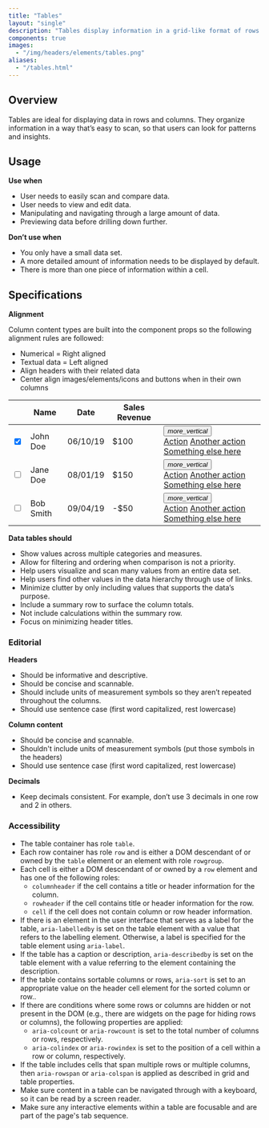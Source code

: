 ```yaml
---
title: "Tables"
layout: "single"
description: "Tables display information in a grid-like format of rows and columns. "
components: true
images:
  - "/img/headers/elements/tables.png"
aliases:
  - "/tables.html"
---
```


## Overview

Tables are ideal for displaying data in rows and columns. They organize information in a way that’s easy to scan, so that users can look for patterns and insights.

## Usage

**Use when**

- User needs to easily scan and compare data.
- User needs to view and edit data.
- Manipulating and navigating through a large amount of data.
- Previewing data before drilling down further.

**Don’t use when**

- You only have a small data set.
- A more detailed amount of information needs to be displayed by default.
- There is more than one piece of information within a cell.

## Specifications

**Alignment**

Column content types are built into the component props so the following alignment rules are followed:

- Numerical = Right aligned
- Textual data = Left aligned
- Align headers with their related data
- Center align images/elements/icons and buttons when in their own columns

<table class="table table-bordered bg-white">
  <thead class="thead-light">
    <tr>
      <th class="icon-only"></th>
      <th>Name</th>
      <th class="text-right">Date</th>
      <th class="text-right">Sales Revenue</th>
      <th class="icon-only"></th>
    </tr>
  </thead>
  <tbody>
    <tr>
      <th scope="row" class="icon-only">
        <div class="custom-control custom-checkbox">
          <input
            type="checkbox"
            checked=""
            class="custom-control-input"
            id="tableCheckbox1"
            name="example1"
          />
          <label class="custom-control-label" for="tableCheckbox1"></label>
        </div>
      </th>
      <td>John Doe</td>
      <td class="text-right">06/10/19</td>
      <td class="text-right text-success">$100</td>
      <td scope="row" class="icon-only">
        <div class="dropdown">
          <button
            class="btn btn-icon-only btn-text-dark rounded-circle"
            type="button"
            data-toggle="dropdown"
            aria-haspopup="true"
            aria-expanded="false"
          >
            <i class="modus-icons">more_vertical</i>
          </button>
          <div class="dropdown-menu dropdown-menu-right">
            <a class="dropdown-item" href="#">Action</a>
            <a class="dropdown-item" href="#">Another action</a>
            <a class="dropdown-item" href="#">Something else here</a>
          </div>
        </div>
      </td>
    </tr>
    <tr>
      <td scope="row" class="icon-only">
        <div class="custom-control custom-checkbox">
          <input type="checkbox" class="custom-control-input" id="tableCheckbox2" name="example2" />
          <label class="custom-control-label" for="tableCheckbox2"></label>
        </div>
      </td>
      <td>Jane Doe</td>
      <td class="text-right">08/01/19</td>
      <td class="text-right text-success">$150</td>
      <td scope="row" class="icon-only">
        <div class="dropdown">
          <button
            class="btn btn-icon-only btn-text-dark rounded-circle"
            type="button"
            data-toggle="dropdown"
            aria-haspopup="true"
            aria-expanded="false"
          >
            <i class="modus-icons">more_vertical</i>
          </button>
          <div class="dropdown-menu dropdown-menu-right">
            <a class="dropdown-item" href="#">Action</a>
            <a class="dropdown-item" href="#">Another action</a>
            <a class="dropdown-item" href="#">Something else here</a>
          </div>
        </div>
      </td>
    </tr>
    <tr>
      <td scope="row" class="icon-only">
        <div class="custom-control custom-checkbox">
          <input type="checkbox" class="custom-control-input" id="tableCheckbox3" name="example3" />
          <label class="custom-control-label" for="tableCheckbox3"></label>
        </div>
      </td>
      <td>Bob Smith</td>
      <td class="text-right">09/04/19</td>
      <td class="text-right text-danger">-$50</td>
      <td scope="row" class="icon-only">
        <div class="dropdown">
          <button
            class="btn btn-icon-only btn-text-dark rounded-circle"
            type="button"
            data-toggle="dropdown"
            aria-haspopup="true"
            aria-expanded="false"
          >
            <i class="modus-icons">more_vertical</i>
          </button>
          <div class="dropdown-menu dropdown-menu-right">
            <a class="dropdown-item" href="#">Action</a>
            <a class="dropdown-item" href="#">Another action</a>
            <a class="dropdown-item" href="#">Something else here</a>
          </div>
        </div>
      </td>
    </tr>
  </tbody>
</table>

**Data tables should**

- Show values across multiple categories and measures.
- Allow for filtering and ordering when comparison is not a priority.
- Help users visualize and scan many values from an entire data set.
- Help users find other values in the data hierarchy through use of links.
- Minimize clutter by only including values that supports the data’s purpose.
- Include a summary row to surface the column totals.
- Not include calculations within the summary row.
- Focus on minimizing header titles.

<!--### Behaviors-->

### Editorial

**Headers**

- Should be informative and descriptive.
- Should be concise and scannable.
- Should include units of measurement symbols so they aren’t repeated throughout the columns.
- Should use sentence case (first word capitalized, rest lowercase)

**Column content**

- Should be concise and scannable.
- Shouldn't include units of measurement symbols (put those symbols in the headers)
- Should use sentence case (first word capitalized, rest lowercase)

**Decimals**

- Keep decimals consistent. For example, don’t use 3 decimals in one row and 2 in others.

### Accessibility

- The table container has role `table`.
- Each row container has role `row` and is either a DOM descendant of or owned by the `table` element or an element with role `rowgroup`.
- Each cell is either a DOM descendant of or owned by a `row` element and has one of the following roles:
  - `columnheader` if the cell contains a title or header information for the column.
  - `rowheader` if the cell contains title or header information for the row.
  - `cell` if the cell does not contain column or row header information.
- If there is an element in the user interface that serves as a label for the table, `aria-labelledby` is set on the table element with a value that refers to the labelling element. Otherwise, a label is specified for the table element using `aria-label`.
- If the table has a caption or description, `aria-describedby` is set on the table element with a value referring to the element containing the description.
- If the table contains sortable columns or rows, `aria-sort` is set to an appropriate value on the header cell element for the sorted column or row..
- If there are conditions where some rows or columns are hidden or not present in the DOM (e.g., there are widgets on the page for hiding rows or columns), the following properties are applied:
  - `aria-colcount` or `aria-rowcount` is set to the total number of columns or rows, respectively.
  - `aria-colindex` or `aria-rowindex` is set to the position of a cell within a row or column, respectively.
- If the table includes cells that span multiple rows or multiple columns, then `aria-rowspan` or `aria-colspan` is applied as described in grid and table properties.
- Make sure content in a table can be navigated through with a keyboard, so it can be read by a screen reader.
- Make sure any interactive elements within a table are focusable and are part of the page's tab sequence.
